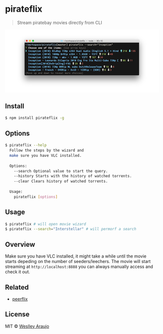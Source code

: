 # pirateflix

> Stream piratebay movies directly from CLI

<img src="./preview.png" />

## Install

```sh
$ npm install pirateflix -g
```

## Options

```sh
$ pirateflix --help
  Follow the steps by the wizard and
  make sure you have VLC installed.

  Options:
    --search Optional value to start the query.
    --history Starts with the history of watched torrents.
    --clear Clears history of watched torrents.

  Usage:
    pirateflix [options]
```


## Usage

```sh
$ pirateflix # will open movie wizard
$ pirateflix --search="Interstellar" # will permorf a search
```

## Overview

Make sure you have VLC installed, it might take a while until the movie starts depeding on the number
of seeders/leechers. The movie will start streaming at `http://localhost:8888` you can always
manually access and check it out.

## Related

* [peerflix](https://github.com/mafintosh/peerflix)

## License

MIT © [Weslley Araujo](https://twitter.com/_weslleyaraujo)
